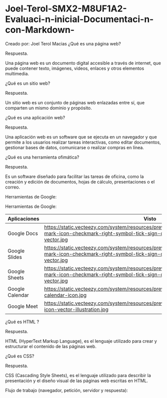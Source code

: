 # Joel-Terol-SMX2-M8UF1A2-Evaluaci-n-inicial-Documentaci-n-con-Markdown-
Creado por: Joel Terol Macias
¿Qué es una página web?

Respuesta.

Una página web es un documento digital accesible a través de internet, que puede contener texto, imágenes, videos, enlaces y otros elementos multimedia.

¿Qué es un sitio web?

Respuesta.

Un sitio web es un conjunto de páginas web enlazadas entre sí, que comparten un mismo dominio y propósito.

¿Qué es una aplicación web?

Respuesta.

Una aplicación web es un software que se ejecuta en un navegador y que permite a los usuarios realizar tareas interactivas, como editar documentos, gestionar bases de datos, comunicarse o realizar compras en línea.

¿Qué es una herramienta ofimática?

Respuesta.

Es un software diseñado para facilitar las tareas de oficina, como la creación y edición de documentos, hojas de cálculo, presentaciones o el correo.

Herramientas de Google:

Herramientas de Google:

|Aplicaciones         |Visto       |
|---------------------|------------|
|Google Docs          |https://static.vecteezy.com/system/resources/previews/008/134/818/original/check-mark-icon-checkmark-right-symbol-tick-sign-ok-button-correct-circle-icon-free-vector.jpg            |            |
|Google Slides        |https://static.vecteezy.com/system/resources/previews/008/134/818/original/check-mark-icon-checkmark-right-symbol-tick-sign-ok-button-correct-circle-icon-free-vector.jpg            |            |
|Google Sheets        |https://static.vecteezy.com/system/resources/previews/008/134/818/original/check-mark-icon-checkmark-right-symbol-tick-sign-ok-button-correct-circle-icon-free-vector.jpg            |            |
|Google Calendar      |https://static.vecteezy.com/system/resources/previews/000/338/425/original/vector-calendar-icon.jpg|
|Google Meet          |https://static.vecteezy.com/system/resources/previews/000/424/117/original/computer-icon-vector-illustration.jpg|

¿Qué es HTML ?

Respuesta.

HTML (HyperText Markup Language), es el lenguaje utilizado para crear y estructurar el contenido de las páginas web.


¿Qué es CSS?

Respuesta.

CSS (Cascading Style Sheets), es el lenguaje utilizado para describir la presentación y el diseño visual de las páginas web escritas en HTML.

Flujo de trabajo (navegador, petición, servidor y respuesta):
